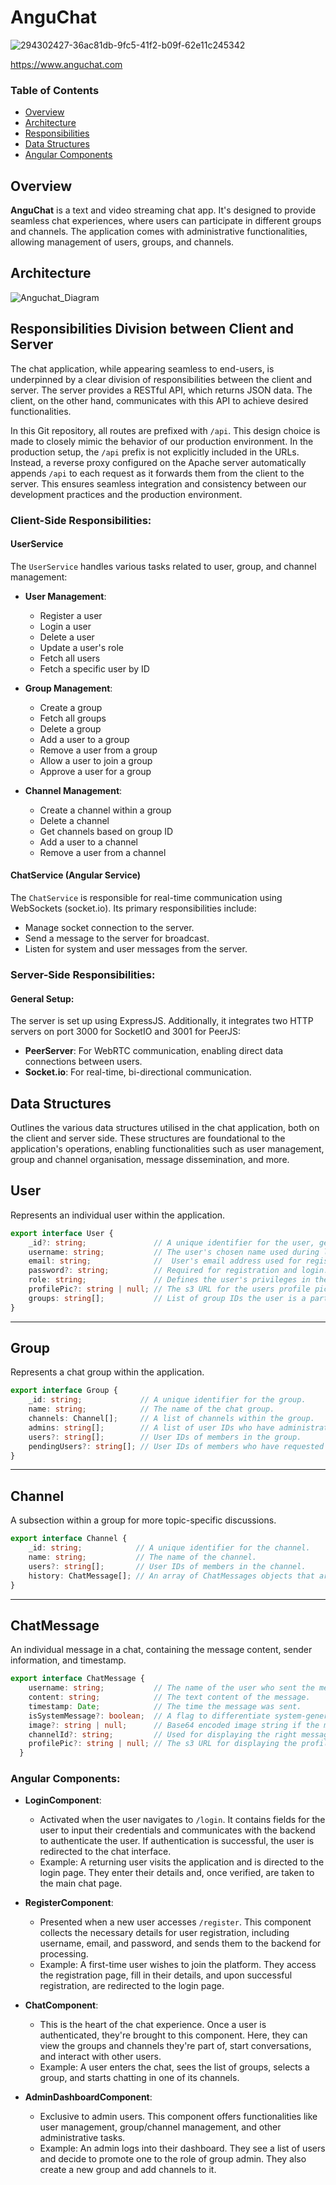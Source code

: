 
# AnguChat

![294302427-36ac81db-9fc5-41f2-b09f-62e11c245342](https://github.com/ejbolts/Text-video-chat-app/assets/86194451/c91e065e-e91b-4331-a22f-101a56546d05)

https://www.anguchat.com
### Table of Contents

- [Overview](#Overview)
- [Architecture](#Architecture)
- [Responsibilities](#Responsibilities)
- [Data Structures](#Data_Structures)
- [Angular Components](#Angular_Components)

<a name="Overview"></a>
## Overview

**AnguChat** is a text and video streaming chat app. It's designed to provide seamless chat experiences, where users can participate in different groups and channels. The application comes with administrative functionalities, allowing management of users, groups, and channels.

<a name="Architecture"></a>
## Architecture

![Anguchat_Diagram](https://github.com/ejbolts/Text-video-chat-app/assets/86194451/cc6729fd-a50d-4864-a716-c1f87daeda8b)

## Responsibilities Division between Client and Server

The chat application, while appearing seamless to end-users, is underpinned by a clear division of responsibilities between the client and server. The server provides a RESTful API, which returns JSON data. The client, on the other hand, communicates with this API to achieve desired functionalities.

In this Git repository, all routes are prefixed with `/api`. This design choice is made to closely mimic the behavior of our production environment. In the production setup, the `/api` prefix is not explicitly included in the URLs. Instead, a reverse proxy configured on the Apache server automatically appends `/api` to each request as it forwards them from the client to the server. This ensures seamless integration and consistency between our development practices and the production environment.
<a name="Responsibilities"></a>
### Client-Side Responsibilities:

#### UserService 


The `UserService` handles various tasks related to user, group, and channel management:

- **User Management**:
  - Register a user
  - Login a user
  - Delete a user
  - Update a user's role
  - Fetch all users
  - Fetch a specific user by ID

- **Group Management**:
  - Create a group
  - Fetch all groups
  - Delete a group
  - Add a user to a group
  - Remove a user from a group
  - Allow a user to join a group
  - Approve a user for a group

- **Channel Management**:
  - Create a channel within a group
  - Delete a channel
  - Get channels based on group ID
  - Add a user to a channel
  - Remove a user from a channel

#### ChatService (Angular Service)

The `ChatService` is responsible for real-time communication using WebSockets (socket.io). Its primary responsibilities include:

- Manage socket connection to the server.
- Send a message to the server for broadcast.
- Listen for system and user messages from the server.

### Server-Side Responsibilities:

#### General Setup:

The server is set up using ExpressJS. Additionally, it integrates two HTTP servers on port 3000 for SocketIO and 3001 for PeerJS:

- **PeerServer**: For WebRTC communication, enabling direct data connections between users.
- **Socket.io**: For real-time, bi-directional communication.



<a name="Data_Structures"></a>
## Data Structures

Outlines the various data structures utilised in the chat application, both on the client and server side. These structures are foundational to the application's operations, enabling functionalities such as user management, group and channel organisation, message dissemination, and more.


## User

Represents an individual user within the application. 

```typescript
export interface User {
    _id?: string;               // A unique identifier for the user, generated on the server-side upon registration. Optional because when registering a new user, might not have the ID yet. It'll be created in the backend.
    username: string;           // The user's chosen name used during login and displayed in chat rooms. Required for registration and login
    email: string;              //  User's email address used for registration. 
    password?: string;          // Required for registration and login. Marked as optional here because dont want to carry the password around in every user object once logged in.
    role: string;               // Defines the user's privileges in the system. Roles can be 'user', 'groupAdmin', or 'superAdmin'.
    profilePic?: string | null; // The s3 URL for the users profile picture
    groups: string[];           // List of group IDs the user is a part of
}
```
---
## Group

Represents a chat group within the application.

```typescript
export interface Group {
    _id: string;             // A unique identifier for the group.
    name: string;            // The name of the chat group.
    channels: Channel[];     // A list of channels within the group.
    admins: string[];        // A list of user IDs who have administrative rights over the group.
    users?: string[];        // User IDs of members in the group.
    pendingUsers?: string[]; // User IDs of members who have requested to join the group and are awaiting approval.
}
```
---
## Channel

A subsection within a group for more topic-specific discussions.

```typescript
export interface Channel {
    _id: string;            // A unique identifier for the channel.
    name: string;           // The name of the channel.
    users?: string[];       // User IDs of members in the channel.
    history: ChatMessage[]; // An array of ChatMessages objects that are loaded in for DB upon login.
}
```
---
## ChatMessage

An individual message in a chat, containing the message content, sender information, and timestamp.

```typescript
export interface ChatMessage {
    username: string;           // The name of the user who sent the message.
    content: string;            // The text content of the message.
    timestamp: Date;            // The time the message was sent.
    isSystemMessage?: boolean;  // A flag to differentiate system-generated messages from user messages.
    image?: string | null;      // Base64 encoded image string if the message contains an image attachment.
    channelId?: string;         // Used for displaying the right message in the correct channel.
    profilePic?: string | null; // The s3 URL for displaying the profile picture of the user.
  }
```
<a name="Angular_Components"></a>

### Angular Components:

- **LoginComponent**:
  - Activated when the user navigates to `/login`. It contains fields for the user to input their credentials and communicates with the backend to authenticate the user. If authentication is successful, the user is redirected to the chat interface.
  - Example: A returning user visits the application and is directed to the login page. They enter their details and, once verified, are taken to the main chat page.

- **RegisterComponent**:
  - Presented when a new user accesses `/register`. This component collects the necessary details for user registration, including username, email, and password, and sends them to the backend for processing.
  - Example: A first-time user wishes to join the platform. They access the registration page, fill in their details, and upon successful registration, are redirected to the login page.

- **ChatComponent**:
  - This is the heart of the chat experience. Once a user is authenticated, they're brought to this component. Here, they can view the groups and channels they're part of, start conversations, and interact with other users.
  - Example: A user enters the chat, sees the list of groups, selects a group, and starts chatting in one of its channels.

- **AdminDashboardComponent**:
  - Exclusive to admin users. This component offers functionalities like user management, group/channel management, and other administrative tasks.
  - Example: An admin logs into their dashboard. They see a list of users and decide to promote one to the role of group admin. They also create a new group and add channels to it.
